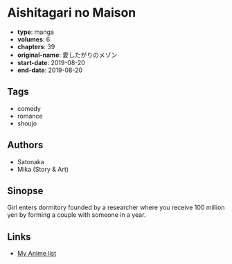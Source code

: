 # Aishitagari no Maison

-   **type**: manga
-   **volumes**: 6
-   **chapters**: 39
-   **original-name**: 愛したがりのメゾン
-   **start-date**: 2019-08-20
-   **end-date**: 2019-08-20

## Tags

-   comedy
-   romance
-   shoujo

## Authors

-   Satonaka
-   Mika (Story & Art)

## Sinopse

Girl enters dormitory founded by a researcher where you receive 100 million yen by forming a couple with someone in a year.

## Links

-   [My Anime list](https://myanimelist.net/manga/130974/Aishitagari_no_Maison)

